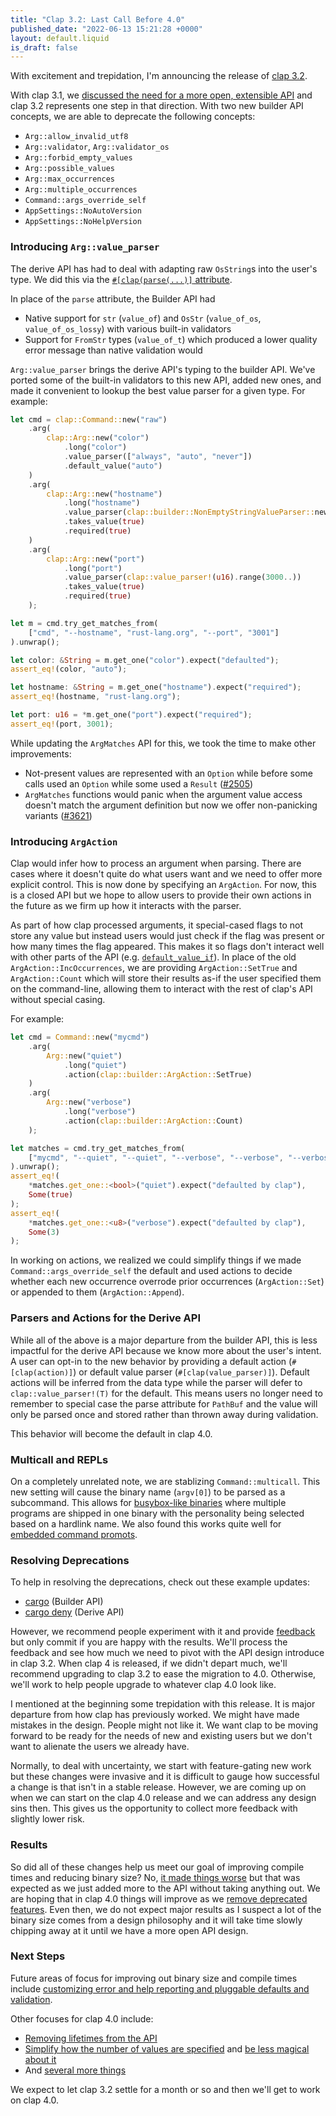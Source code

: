 ```yaml
---
title: "Clap 3.2: Last Call Before 4.0"
published_date: "2022-06-13 15:21:28 +0000"
layout: default.liquid
is_draft: false
---
```

With excitement and trepidation, I'm announcing the release of
[clap 3.2](https://github.com/clap-rs/clap/blob/master/CHANGELOG.md).

With clap 3.1, we [discussed the need for a more open, extensible
API](https://epage.github.io/blog/2022/02/clap-31-a-step-towards-40/) and clap
3.2 represents one step in that direction.  With two new builder API concepts,
we are able to deprecate the following concepts:
- `Arg::allow_invalid_utf8`
- `Arg::validator`, `Arg::validator_os`
- `Arg::forbid_empty_values`
- `Arg::possible_values`
- `Arg::max_occurrences`
- `Arg::multiple_occurrences`
- `Command::args_override_self`
- `AppSettings::NoAutoVersion`
- `AppSettings::NoHelpVersion`

<!-- more -->

### Introducing `Arg::value_parser`

The derive API has had to deal with adapting raw `OsString`s into the user's
type.  We did this via the
[`#[clap(parse(...)]` attribute](https://github.com/clap-rs/clap/tree/master/examples/derive_ref#arg-types).

In place of the `parse` attribute, the Builder API had
- Native support for `str` (`value_of`) and `OsStr` (`value_of_os`, `value_of_os_lossy`) with various built-in validators
- Support for `FromStr` types (`value_of_t`) which produced a lower quality error message than native validation would

`Arg::value_parser` brings the derive API's typing to the builder API.  We've
ported some of the built-in validators to this new API, added new ones, and
made it convenient to lookup the best value parser for a given type.  For
example:
```rust
let cmd = clap::Command::new("raw")
    .arg(
        clap::Arg::new("color")
            .long("color")
            .value_parser(["always", "auto", "never"])
            .default_value("auto")
    )
    .arg(
        clap::Arg::new("hostname")
            .long("hostname")
            .value_parser(clap::builder::NonEmptyStringValueParser::new())
            .takes_value(true)
            .required(true)
    )
    .arg(
        clap::Arg::new("port")
            .long("port")
            .value_parser(clap::value_parser!(u16).range(3000..))
            .takes_value(true)
            .required(true)
    );

let m = cmd.try_get_matches_from(
    ["cmd", "--hostname", "rust-lang.org", "--port", "3001"]
).unwrap();

let color: &String = m.get_one("color").expect("defaulted");
assert_eq!(color, "auto");

let hostname: &String = m.get_one("hostname").expect("required");
assert_eq!(hostname, "rust-lang.org");

let port: u16 = *m.get_one("port").expect("required");
assert_eq!(port, 3001);
```

While updating the `ArgMatches` API for this, we took the time to make other improvements:
- Not-present values are represented with an `Option` while before some calls
  used an `Option` while some used a `Result`
  ([#2505](https://github.com/clap-rs/clap/issues/2505))
- `ArgMatches` functions would panic when the argument value access doesn't match the
  argument definition but now we offer non-panicking variants
  ([#3621](https://github.com/clap-rs/clap/issues/3621))

### Introducing `ArgAction`

Clap would infer how to process an argument when parsing.  There are cases
where it doesn't quite do what users want and we need to offer more explicit
control.  This is now done by specifying an `ArgAction`.  For now, this is a closed
API but we hope to allow users to provide their own actions in the future as we
firm up how it interacts with the parser.

As part of how clap processed arguments, it special-cased flags to not store any value but instead
users would just check if the flag was present or how many times the flag
appeared.  This makes it so flags don't interact well with other parts of the
API (e.g.
[`default_value_if`](https://docs.rs/clap/latest/clap/struct.Arg.html#method.default_value_if)).
In place of the old `ArgAction::IncOccurrences`, we are providing
`ArgAction::SetTrue` and `ArgAction::Count` which will store their results
as-if the user specified them on the command-line, allowing them to interact
with the rest of clap's API without special casing.

For example:
```rust
let cmd = Command::new("mycmd")
    .arg(
        Arg::new("quiet")
            .long("quiet")
            .action(clap::builder::ArgAction::SetTrue)
    )
    .arg(
        Arg::new("verbose")
            .long("verbose")
            .action(clap::builder::ArgAction::Count)
    );

let matches = cmd.try_get_matches_from(
    ["mycmd", "--quiet", "--quiet", "--verbose", "--verbose", "--verbose"]
).unwrap();
assert_eq!(
    *matches.get_one::<bool>("quiet").expect("defaulted by clap"),
    Some(true)
);
assert_eq!(
    *matches.get_one::<u8>("verbose").expect("defaulted by clap"),
    Some(3)
);
```

In working on actions, we realized we could simplify things if we made
`Command::args_override_self` the default and used actions to decide whether
each new occurrence overrode prior occurrences (`ArgAction::Set`) or appended
to them (`ArgAction::Append`).

### Parsers and Actions for the Derive API

While all of the above is a major departure from the builder API, this is less
impactful for the derive API because we know more about the user's intent. A
user can opt-in to the new behavior by providing a default action
(`#[clap(action)]`) or default value parser (`#[clap(value_parser)]`).  Default
actions will be inferred from the data type while the parser will defer to
`clap::value_parser!(T)` for the default.  This means users no longer need to
remember to special case the parse attribute for `PathBuf` and the value will
only be parsed once and stored rather than thrown away during validation.

This behavior will become the default in clap 4.0.

### Multicall and REPLs

On a completely unrelated note, we are stablizing `Command::multicall`.  This
new setting will cause the binary name (`argv[0]`) to be parsed as a
subcommand.  This allows for [busybox-like
binaries](https://github.com/clap-rs/clap/blob/master/examples/multicall-busybox.rs)
where multiple programs are shipped in one binary with the personality being
selected based on a hardlink name.  We also found this works quite well for
[embedded command
promots](https://github.com/clap-rs/clap/blob/master/examples/repl.rs).

### Resolving Deprecations

To help in resolving the deprecations, check out these example updates:
- [cargo](https://github.com/rust-lang/cargo/pull/10753) (Builder API)
- [cargo deny](https://github.com/EmbarkStudios/cargo-deny/pull/431) (Derive API)

However, we recommend people experiment with it and provide
[feedback](https://github.com/clap-rs/clap/issues) but only commit if you are
happy with the results.  We'll process the feedback and see how much we need to
pivot with the API design introduce in clap 3.2.  When clap 4 is released, if
we didn't depart much, we'll recommend upgrading to clap 3.2 to ease the
migration to 4.0.  Otherwise, we'll work to help people upgrade to whatever
clap 4.0 look like.

I mentioned at the beginning some trepidation with this
release.  It is major departure from how clap has previously worked.  We might
have made mistakes in the design.  People might not like it.  We want clap to
be moving forward to be ready for the needs of new and existing users but we
don't want to alienate the users we already have.

Normally, to deal with uncertainty, we start with feature-gating new work but
these changes were invasive and it is difficult to gauge how successful a
change is that isn't in a stable release.  However, we are coming up on when we
can start on the clap 4.0 release and we can address any design sins then.
This gives us the opportunity to collect more feedback with slightly lower
risk.

### Results

So did all of these changes help us meet our goal of improving compile times
and reducing binary size?  No,
[it made things worse](https://github.com/rust-cli/argparse-benchmarks-rs) but
that was expected as we just added more to the API without taking anything out.
We are hoping that in clap 4.0 things will improve as we
[remove deprecated features](https://github.com/clap-rs/clap/issues/3021).
Even then, we do not expect major results as I suspect a lot of the binary size
comes from a design philosophy and it will take time slowly chipping away at it
until we have a more open API design.

### Next Steps

Future areas of focus for improving out binary size and compile times include
[customizing error and help reporting and pluggable defaults and validation](https://github.com/clap-rs/clap/issues/3021).

Other focuses for clap 4.0 include:
- [Removing lifetimes from the API](https://github.com/clap-rs/clap/issues/1041)
- [Simplify how the number of values are specified](https://github.com/clap-rs/clap/issues/2688) and [be less magical about it](https://github.com/clap-rs/clap/issues/2687)
- And [several more things](https://github.com/clap-rs/clap/milestone/78)

We expect to let clap 3.2 settle for a month or so and then we'll get to work on clap 4.0.
